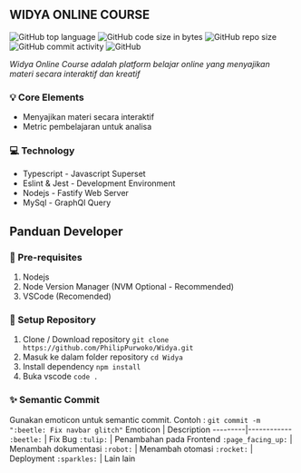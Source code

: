 ## WIDYA ONLINE COURSE
![GitHub top language](https://img.shields.io/github/languages/top/PhilipPurwoko/Widya)
![GitHub code size in bytes](https://img.shields.io/github/languages/code-size/PhilipPurwoko/Widya)
![GitHub repo size](https://img.shields.io/github/repo-size/PhilipPurwoko/Widya)
![GitHub commit activity](https://img.shields.io/github/commit-activity/m/PhilipPurwoko/Widya)
![GitHub](https://img.shields.io/github/license/PhilipPurwoko/Widya)

_Widya Online Course adalah platform belajar online yang menyajikan materi secara interaktif dan kreatif_

### :bulb: Core Elements
- Menyajikan materi secara interaktif
- Metric pembelajaran untuk analisa

### :computer: Technology
- Typescript - Javascript Superset
- Eslint & Jest - Development Environment
- Nodejs - Fastify Web Server
- MySql - GraphQl Query

## Panduan Developer
### :pencil: Pre-requisites
1. Nodejs
2. Node Version Manager (NVM Optional - Recommended)
3. VSCode (Recomended)
### :file_folder: Setup Repository
1. Clone / Download repository `git clone https://github.com/PhilipPurwoko/Widya.git`
2. Masuk ke dalam folder repository `cd Widya`
3. Install dependency `npm install`
4. Buka vscode `code .`
### :sparkles: Semantic Commit
Gunakan emoticon untuk semantic commit. Contoh : `git commit -m ":beetle: Fix navbar glitch"`
Emoticon | Description
---------|------------
`:beetle:` | Fix Bug
`:tulip:` | Penambahan pada Frontend
`:page_facing_up:` | Menambah dokumentasi
`:robot:` | Menambah otomasi
`:rocket:` | Deployment
`:sparkles:` | Lain lain
